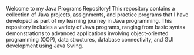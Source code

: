 Welcome to my Java Programs Repository! This repository contains a collection of Java projects, assignments, and practice programs that I have developed as part of my learning journey in Java programming. 
This repository includes a variety of Java programs, ranging from basic syntax demonstrations to advanced applications involving object-oriented programming (OOP), data structures, database connectivity, and GUI development using Java Swing.
